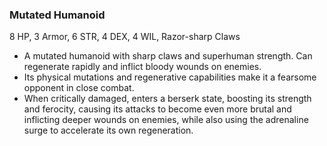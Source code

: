 ### Mutated Humanoid
8 HP, 3 Armor, 6 STR, 4 DEX, 4 WIL, Razor-sharp Claws

- A mutated humanoid with sharp claws and superhuman strength. Can regenerate rapidly and inflict bloody wounds on enemies.
- Its physical mutations and regenerative capabilities make it a fearsome opponent in close combat.
- When critically damaged, enters a berserk state, boosting its strength and ferocity, causing its attacks to become even more brutal and inflicting deeper wounds on enemies, while also using the adrenaline surge to accelerate its own regeneration.

